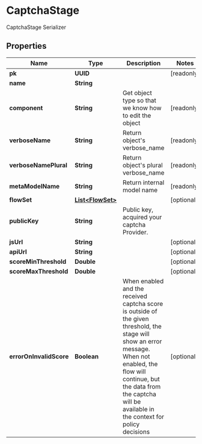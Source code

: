 

# CaptchaStage

CaptchaStage Serializer

## Properties

| Name | Type | Description | Notes |
|------------ | ------------- | ------------- | -------------|
|**pk** | **UUID** |  |  [readonly] |
|**name** | **String** |  |  |
|**component** | **String** | Get object type so that we know how to edit the object |  [readonly] |
|**verboseName** | **String** | Return object&#39;s verbose_name |  [readonly] |
|**verboseNamePlural** | **String** | Return object&#39;s plural verbose_name |  [readonly] |
|**metaModelName** | **String** | Return internal model name |  [readonly] |
|**flowSet** | [**List&lt;FlowSet&gt;**](FlowSet.md) |  |  [optional] |
|**publicKey** | **String** | Public key, acquired your captcha Provider. |  |
|**jsUrl** | **String** |  |  [optional] |
|**apiUrl** | **String** |  |  [optional] |
|**scoreMinThreshold** | **Double** |  |  [optional] |
|**scoreMaxThreshold** | **Double** |  |  [optional] |
|**errorOnInvalidScore** | **Boolean** | When enabled and the received captcha score is outside of the given threshold, the stage will show an error message. When not enabled, the flow will continue, but the data from the captcha will be available in the context for policy decisions |  [optional] |




